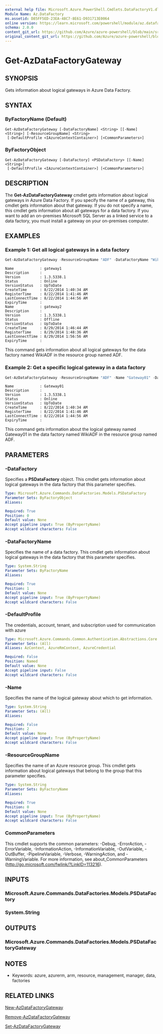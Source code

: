 ```yaml
---
external help file: Microsoft.Azure.PowerShell.Cmdlets.DataFactoryV1.dll-Help.xml
Module Name: Az.DataFactory
ms.assetid: D85FF5ED-23EA-48C7-8E61-D931713E0064
online version: https://learn.microsoft.com/powershell/module/az.datafactory/get-azdatafactorygateway
schema: 2.0.0
content_git_url: https://github.com/Azure/azure-powershell/blob/main/src/DataFactory/DataFactory/help/Get-AzDataFactoryGateway.md
original_content_git_url: https://github.com/Azure/azure-powershell/blob/main/src/DataFactory/DataFactory/help/Get-AzDataFactoryGateway.md
---
```


# Get-AzDataFactoryGateway

## SYNOPSIS
Gets information about logical gateways in Azure Data Factory.

## SYNTAX

### ByFactoryName (Default)
```
Get-AzDataFactoryGateway [-DataFactoryName] <String> [[-Name] <String>] [-ResourceGroupName] <String>
 [-DefaultProfile <IAzureContextContainer>] [<CommonParameters>]
```

### ByFactoryObject
```
Get-AzDataFactoryGateway [-DataFactory] <PSDataFactory> [[-Name] <String>]
 [-DefaultProfile <IAzureContextContainer>] [<CommonParameters>]
```

## DESCRIPTION
The **Get-AzDataFactoryGateway** cmdlet gets information about logical gateways in Azure Data Factory.
If you specify the name of a gateway, this cmdlet gets information about that gateway.
If you do not specify a name, this cmdlet gets information about all gateways for a data factory.
If you want to add an on-premises Microsoft SQL Server as a linked service to a data factory, you must install a gateway on your on-premises computer.

## EXAMPLES

### Example 1: Get all logical gateways in a data factory
```powershell
Get-AzDataFactoryGateway -ResourceGroupName "ADF" -DataFactoryName "WikiADF"
```

```output
Name            : gateway1
Description     : 
Version         : 1.3.5338.1
Status          : Online
VersionStatus   : UpToDate
CreateTime      : 8/22/2014 1:40:34 AM
RegisterTime    : 8/22/2014 1:41:46 AM
LastConnectTime : 8/22/2014 1:44:56 AM
ExpiryTime      : 
Name            : gateway2
Description     : 
Version         : 1.3.5338.1
Status          : Offline
VersionStatus   : UpToDate
CreateTime      : 8/29/2014 1:46:44 AM
RegisterTime    : 8/29/2014 1:48:36 AM
LastConnectTime : 8/29/2014 1:56:56 AM
ExpiryTime      :
```

This command gets information about all logical gateways for the data factory named WikiADF in the resource group named ADF.

### Example 2: Get a specific logical gateway in a data factory
```powershell
Get-AzDataFactoryGateway -ResourceGroupName "ADF" -Name "Gateway01" -DataFactoryName "WikiADF"
```

```output
Name            : Gateway01
Description     : 
Version         : 1.3.5338.1
Status          : Online
VersionStatus   : UpToDate
CreateTime      : 8/22/2014 1:40:34 AM
RegisterTime    : 8/22/2014 1:41:46 AM
LastConnectTime : 8/22/2014 1:44:56 AM
ExpiryTime      :
```

This command gets information about the logical gateway named Gateway01 in the data factory named WikiADF in the resource group named ADF.

## PARAMETERS

### -DataFactory
Specifies a **PSDataFactory** object.
This cmdlet gets information about logical gateways in the data factory that this parameter specifies.

```yaml
Type: Microsoft.Azure.Commands.DataFactories.Models.PSDataFactory
Parameter Sets: ByFactoryObject
Aliases:

Required: True
Position: 0
Default value: None
Accept pipeline input: True (ByPropertyName)
Accept wildcard characters: False
```

### -DataFactoryName
Specifies the name of a data factory.
This cmdlet gets information about logical gateways in the data factory that this parameter specifies.

```yaml
Type: System.String
Parameter Sets: ByFactoryName
Aliases:

Required: True
Position: 1
Default value: None
Accept pipeline input: True (ByPropertyName)
Accept wildcard characters: False
```

### -DefaultProfile
The credentials, account, tenant, and subscription used for communication with azure

```yaml
Type: Microsoft.Azure.Commands.Common.Authentication.Abstractions.Core.IAzureContextContainer
Parameter Sets: (All)
Aliases: AzContext, AzureRmContext, AzureCredential

Required: False
Position: Named
Default value: None
Accept pipeline input: False
Accept wildcard characters: False
```

### -Name
Specifies the name of the logical gateway about which to get information.

```yaml
Type: System.String
Parameter Sets: (All)
Aliases:

Required: False
Position: 2
Default value: None
Accept pipeline input: True (ByPropertyName)
Accept wildcard characters: False
```

### -ResourceGroupName
Specifies the name of an Azure resource group.
This cmdlet gets information about logical gateways that belong to the group that this parameter specifies.

```yaml
Type: System.String
Parameter Sets: ByFactoryName
Aliases:

Required: True
Position: 0
Default value: None
Accept pipeline input: True (ByPropertyName)
Accept wildcard characters: False
```

### CommonParameters
This cmdlet supports the common parameters: -Debug, -ErrorAction, -ErrorVariable, -InformationAction, -InformationVariable, -OutVariable, -OutBuffer, -PipelineVariable, -Verbose, -WarningAction, and -WarningVariable. For more information, see about_CommonParameters (http://go.microsoft.com/fwlink/?LinkID=113216).

## INPUTS

### Microsoft.Azure.Commands.DataFactories.Models.PSDataFactory

### System.String

## OUTPUTS

### Microsoft.Azure.Commands.DataFactories.Models.PSDataFactoryGateway

## NOTES
* Keywords: azure, azurerm, arm, resource, management, manager, data, factories

## RELATED LINKS

[New-AzDataFactoryGateway](./New-AzDataFactoryGateway.md)

[Remove-AzDataFactoryGateway](./Remove-AzDataFactoryGateway.md)

[Set-AzDataFactoryGateway](./Set-AzDataFactoryGateway.md)


